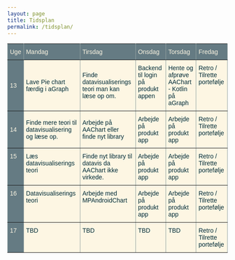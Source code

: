 ```yaml
---
layout: page
title: Tidsplan
permalink: /tidsplan/
---
```

<style type="text/css">
.tg  {border-collapse:collapse;border-spacing:0;border-color:#93a1a1;}
.tg td{font-family:Arial, sans-serif;font-size:14px;padding:10px 5px;border-style:solid;border-width:1px;overflow:hidden;word-break:normal;border-color:#93a1a1;color:#002b36;background-color:#fdf6e3;}
.tg th{font-family:Arial, sans-serif;font-size:14px;font-weight:normal;padding:10px 5px;border-style:solid;border-width:1px;overflow:hidden;word-break:normal;border-color:#93a1a1;color:#fdf6e3;background-color:#657b83;}
.tg .tg-lboi{border-color:inherit;text-align:left;vertical-align:middle}
.tg .tg-58k6{background-color:#657b83;color:#fdf6e3;border-color:inherit;text-align:left;vertical-align:top}
.tg .tg-0pky{border-color:inherit;text-align:left;vertical-align:top}
.tg .tg-k6uu{background-color:#657b83;color:#fdf6e3;border-color:inherit;text-align:left;vertical-align:middle}
</style>
<table class="tg">
  <tr>
    <th class="tg-lboi">Uge</th>
    <th class="tg-lboi">Mandag</th>
    <th class="tg-lboi">Tirsdag</th>
    <th class="tg-0pky">Onsdag</th>
    <th class="tg-0pky">Torsdag</th>
    <th class="tg-0pky">Fredag</th>
  </tr>
  <tr>
    <td class="tg-k6uu">13</td>
    <td class="tg-lboi">Lave Pie chart færdig i aGraph</td>
    <td class="tg-lboi">Finde datavisualiserings teori man kan læse op om.</td>
    <td class="tg-0pky">Backend til login på produkt appen</td>
    <td class="tg-0pky">Hente og afprøve AAChart - Kotlin på aGraph</td>
    <td class="tg-0pky">Retro / Tilrette portefølje</td>
  </tr>
  <tr>
    <td class="tg-k6uu">14</td>
    <td class="tg-lboi">Finde mere teori til datavisualisering og læse op.</td>
    <td class="tg-lboi">Arbejde på AAChart eller finde nyt library</td>
    <td class="tg-0pky">Arbejde på produkt app</td>
    <td class="tg-0pky">Arbejde på produkt app</td>
    <td class="tg-0pky">Retro / Tilrette portefølje</td>
  </tr>
  <tr>
    <td class="tg-58k6">15</td>
    <td class="tg-0pky">Læs datavisualiserings teori</td>
    <td class="tg-0pky">Finde nyt library til datavis da AAChart ikke virkede.</td>
    <td class="tg-0pky">Arbejde på produkt app</td>
    <td class="tg-0pky">Arbejde på produkt app</td>
    <td class="tg-0pky">Retro / Tilrette portefølje</td>
  </tr>
  <tr>
    <td class="tg-58k6">16</td>
    <td class="tg-0pky">Datavisualiserings teori</td>
    <td class="tg-0pky">Arbejde med MPAndroidChart</td>
    <td class="tg-0pky">Arbejde på produkt app</td>
    <td class="tg-0pky">Arbejde på produkt app</td>
    <td class="tg-0pky">Retro / Tilrette portefølje</td>
  </tr>
  <tr>
    <td class="tg-58k6">17</td>
    <td class="tg-0pky">TBD</td>
    <td class="tg-0pky">TBD</td>
    <td class="tg-0pky">TBD</td>
    <td class="tg-0pky">TBD</td>
    <td class="tg-0pky">Retro / Tilrette portefølje</td>
  </tr>
</table>
